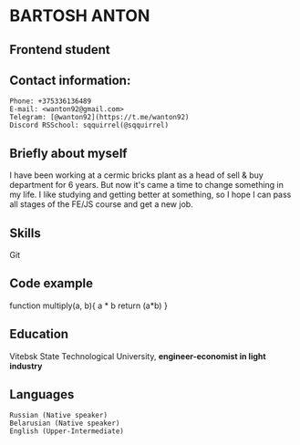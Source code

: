 # BARTOSH ANTON

## Frontend student

## Contact information:
    Phone: +375336136489
    E-mail: <wanton92@gmail.com>
    Telegram: [@wanton92](https://t.me/wanton92)
    Discord RSSchool: sqquirrel(@sqquirrel)

## Briefly about myself
 I have been working at a cermic bricks plant as a head of sell & buy department for 6 years. But now it's came a time to change something in my life. I like studying and getting better at something, so I hope I can pass all stages of the FE/JS course and get a new job.

## Skills
Git

## Code example

function multiply(a, b){
  a * b
return (a*b)
}

## Education
Vitebsk State Technological University, **engineer-economist in light industry**

## Languages
    Russian (Native speaker)
    Belarusian (Native speaker)
    English (Upper-Intermediate)